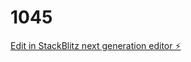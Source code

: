 # 1045

[Edit in StackBlitz next generation editor ⚡️](https://stackblitz.com/~/github.com/jredleaf/1045)